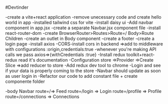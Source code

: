 #Devtinder

-create a vite+react application
-remove unecessary code and create hello world in app
-installed tailwind css for vite
-install daisy ui
-Add navbar component in app.jsx
-create a separate Navbar.jsx  component file
-install react-router-dom
-create BrowserRouter>Routes>Route=/ Body>Route Children
-create an outlet in Body component
-create a footer
-create a login page
-install axios
-CORS-install cors in backend =>add to middleware with configurations :origin,credentials:true
-whenever you're making  API calls we pass axios=>{withCredentials :true}
-Install redux toolkit+react-redux read it's documentation
-Configuration store =>Provider =>Create Slice =>add reducer to store
-Add redux dev tool to chrome
-Login and see if your data is properly coming to the store
-Navbar should update as soon as user login in
-Refactor our code to add constant file + create componente folder

-body
  Navbar
   route=/=> Feed
   route=/login => Login
   route=/profile => Profile
   route=/connections => Connections


